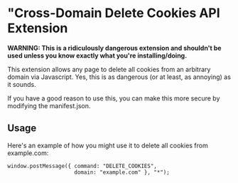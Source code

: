 "Cross-Domain Delete Cookies API Extension
==========================================
**WARNING: This is a ridiculously dangerous extension and shouldn't be used 
unless you know exactly what you're installing/doing.**

This extension allows any page to delete all cookies from an arbitrary domain
via Javascript.  Yes, this is as dangerous (or at least, as annoying) as it
sounds.

If you have a good reason to use this, you can make this more secure by 
modifying the manifest.json.

Usage
-----
Here's an example of how you might use it to delete all cookies from example.com:

    window.postMessage({ command: "DELETE_COOKIES", 
                         domain: "example.com" }, "*");
